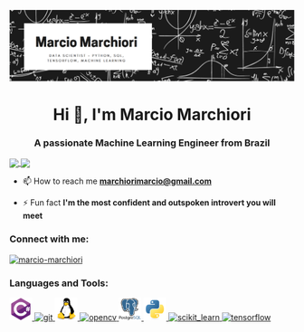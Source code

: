 ![](https://github.com/Marcio-Marchiori/Marcio-Marchiori/blob/main/profile_banner.PNG) 

<h1 align="center">Hi 👋, I'm Marcio Marchiori</h1>
<h3 align="center">A passionate Machine Learning Engineer from Brazil</h3>

<a href="https://github.com/Marcio-Marchiori/github-readme-stats">
  <img align="center" src="https://github-readme-stats.vercel.app/api?username=Marcio-Marchiori&show_icons=true&theme=tokyonight" />
</a>
<a href="https://github.com/Marcio-Marchiori/github-readme-stats">
  <img align="center" src="https://github-readme-stats.vercel.app/api/top-langs/?username=Marcio-Marchiori&show_icons=true&theme=tokyonight" />
</a>


- 📫 How to reach me **marchiorimarcio@gmail.com**

- ⚡ Fun fact **I'm the most confident and outspoken introvert you will meet**

<h3 align="left">Connect with me:</h3>
<p align="left">
<a href="https://linkedin.com/in/marcio-marchiori" target="blank"><img align="center" src="https://raw.githubusercontent.com/rahuldkjain/github-profile-readme-generator/neutral-icons/src/images/icons/Social/linked-in-alt.svg" alt="marcio-marchiori" height="30" width="40" /></a>
</p>

<h3 align="left">Languages and Tools:</h3>
<p align="left"> <a href="https://www.w3schools.com/cs/" target="_blank"> <img src="https://raw.githubusercontent.com/devicons/devicon/master/icons/csharp/csharp-original.svg" alt="csharp" width="40" height="40"/> </a> <a href="https://git-scm.com/" target="_blank"> <img src="https://www.vectorlogo.zone/logos/git-scm/git-scm-icon.svg" alt="git" width="40" height="40"/> </a> <a href="https://www.linux.org/" target="_blank"> <img src="https://raw.githubusercontent.com/devicons/devicon/master/icons/linux/linux-original.svg" alt="linux" width="40" height="40"/> </a> <a href="https://opencv.org/" target="_blank"> <img src="https://www.vectorlogo.zone/logos/opencv/opencv-icon.svg" alt="opencv" width="40" height="40"/> </a> <a href="https://www.postgresql.org" target="_blank"> <img src="https://raw.githubusercontent.com/devicons/devicon/master/icons/postgresql/postgresql-original-wordmark.svg" alt="postgresql" width="40" height="40"/> </a> <a href="https://www.python.org" target="_blank"> <img src="https://raw.githubusercontent.com/devicons/devicon/master/icons/python/python-original.svg" alt="python" width="40" height="40"/> </a> <a href="https://scikit-learn.org/" target="_blank"> <img src="https://upload.wikimedia.org/wikipedia/commons/0/05/Scikit_learn_logo_small.svg" alt="scikit_learn" width="40" height="40"/> </a> <a href="https://www.tensorflow.org" target="_blank"> <img src="https://www.vectorlogo.zone/logos/tensorflow/tensorflow-icon.svg" alt="tensorflow" width="40" height="40"/> </a> </p>
